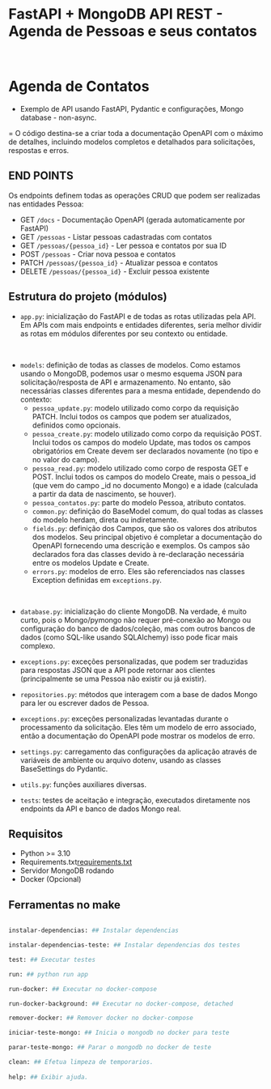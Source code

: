 # FastAPI + MongoDB API REST - Agenda de Pessoas e seus contatos
<br/>

# Agenda de Contatos

- Exemplo de API usando FastAPI, Pydantic e configurações, Mongo database - non-async.

= O código destina-se a criar toda a documentação OpenAPI com o máximo de detalhes, incluindo modelos completos e detalhados para solicitações, respostas e erros.


## END POINTS

Os endpoints definem todas as operações CRUD que podem ser realizadas nas entidades Pessoa:

- GET `/docs` - Documentação OpenAPI (gerada automaticamente por FastAPI)
- GET `/pessoas` - Listar pessoas cadastradas com contatos
- GET `/pessoas/{pessoa_id}` - Ler pessoa e contatos por sua ID
- POST `/pessoas` - Criar nova pessoa e contatos
- PATCH `/pessoas/{pessoa_id}` - Atualizar pessoa e contatos
- DELETE `/pessoas/{pessoa_id}` - Excluir pessoa existente

## Estrutura do projeto (módulos)

- `app.py`: inicialização do FastAPI e de todas as rotas utilizadas pela API. Em APIs com mais endpoints e entidades diferentes, seria melhor dividir as rotas em módulos diferentes por seu contexto ou entidade.
<br />

- `models`: definição de todas as classes de modelos. Como estamos usando o MongoDB, podemos usar o mesmo esquema JSON para solicitação/resposta de API e armazenamento. No entanto, são necessárias classes diferentes para a mesma entidade, dependendo do contexto:
    - `pessoa_update.py`: modelo utilizado como corpo da requisição PATCH. Inclui todos os campos que podem ser atualizados, definidos como opcionais.<br />
    - `pessoa_create.py`: modelo utilizado como corpo da requisição POST. Inclui todos os campos do modelo Update, mas todos os campos obrigatórios em Create devem ser declarados novamente (no tipo e no valor do campo).
    - `pessoa_read.py`: modelo utilizado como corpo de resposta GET e POST. Inclui todos os campos do modelo Create, mais o pessoa_id (que vem do campo _id no documento Mongo) e a idade (calculada a partir da data de nascimento, se houver).
    - `pessoa_contatos.py`: parte do modelo Pessoa, atributo contatos.
    - `common.py`: definição do BaseModel comum, do qual todas as classes do modelo herdam, direta ou indiretamente.
    - `fields.py`: definição dos Campos, que são os valores dos atributos dos modelos. Seu principal objetivo é completar a documentação do OpenAPI fornecendo uma descrição e exemplos. Os campos são declarados fora das classes devido à re-declaração necessária entre os modelos Update e Create.
    - `errors.py`: modelos de erro. Eles são referenciados nas classes Exception definidas em `exceptions.py`.
<br />    

- `database.py`: inicialização do cliente MongoDB. Na verdade, é muito curto, pois o Mongo/pymongo não requer pré-conexão ao Mongo ou configuração do banco de dados/coleção, mas com outros bancos de dados (como SQL-like usando SQLAlchemy) isso pode ficar mais complexo.

- `exceptions.py`: exceções personalizadas, que podem ser traduzidas para respostas JSON que a API pode retornar aos clientes (principalmente se uma Pessoa não existir ou já existir).

- `repositories.py`: métodos que interagem com a base de dados Mongo para ler ou escrever dados de Pessoa. 

- `exceptions.py`: exceções personalizadas levantadas durante o processamento da solicitação. Eles têm um modelo de erro associado, então a documentação do OpenAPI pode mostrar os modelos de erro.

- `settings.py`: carregamento das configurações da aplicação através de variáveis ​​de ambiente ou arquivo dotenv, usando as classes BaseSettings do Pydantic.

- `utils.py`: funções auxiliares diversas.

- `tests`: testes de aceitação e integração, executados diretamente nos endpoints da API e banco de dados Mongo real.

## Requisitos

- Python >= 3.10
- Requirements.txt[requirements.txt](requirements.txt)
- Servidor MongoDB rodando
- Docker (Opcional)


## Ferramentas no make

```bash

instalar-dependencias: ## Instalar dependencias

instalar-dependencias-teste: ## Instalar dependencias dos testes

test: ## Executar testes

run: ## python run app

run-docker: ## Executar no docker-compose

run-docker-background: ## Executar no docker-compose, detached

remover-docker: ## Remover docker no docker-compose

iniciar-teste-mongo: ## Inicia o mongodb no docker para teste

parar-teste-mongo: ## Parar o mongodb no docker de teste

clean: ## Efetua limpeza de temporarios.
        
help: ## Exibir ajuda.

```

